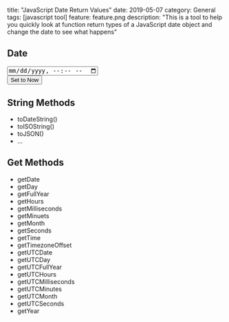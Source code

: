 title: "JavaScript Date Return Values"
date: 2019-05-07
category: General
tags: [javascript tool]
feature: feature.png
description: "This is a tool to help you quickly look at function return types of a JavaScript date object and change the date to see what happens"

## Date
<div class="form-inline">
  <div class="form-group mr-sm-3 mb-2">
    <input type="datetime-local" class="form-control" id="dateInput">
  </div>
  <button type="submit" class="btn btn-primary mb-2" id="setDateToNow">Set to Now</button>
</div>

## String Methods
- toDateString()
- toISOString()
- toJSON()
- ...

## Get Methods
- getDate
- getDay
- getFullYear
- getHours
- getMilliseconds
- getMinuets
- getMonth
- getSeconds
- getTime
- getTimezoneOffset
- getUTCDate
- getUTCDay
- getUTCFullYear
- getUTCHours
- getUTCMilliseconds
- getUTCMinutes
- getUTCMonth
- getUTCSeconds
- getYear

<script>
    function adjustDateToMakeISOCurrentTimezone(date) {
        return new Date(date.getTime() - (date.getTimezoneOffset() * 60 * 1000));
    }
    
    function setDateToNow() {
        let date = new Date();
        let dAdjusted = adjustDateToMakeISOCurrentTimezone(date);
        setDate(dAdjusted);
    }
    
    function setDate(date) {
        let dateISO = date.toISOString();
        document.getElementById('dateInput').value = dateISO.substr(0, dateISO.length - 1);
    }
    
    // Event listeners
    document.getElementById('setDateToNow').addEventListener('click', setDateToNow);
    document.getElementById('dateInput').addEventListener('blur', function(e) {
        console.log(e.target.value);
        setDate(adjustDateToMakeISOCurrentTimezone(new Date(e.target.value)));
    });
    
    // Load
    setDateToNow();
</script>
